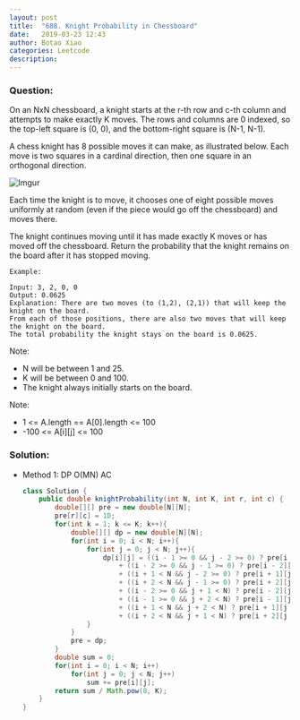 ```yaml
---
layout: post
title:  "688. Knight Probability in Chessboard"
date:   2019-03-23 12:43
author: Botao Xiao
categories: Leetcode
description:
---
```

### Question:
On an NxN chessboard, a knight starts at the r-th row and c-th column and attempts to make exactly K moves. The rows and columns are 0 indexed, so the top-left square is (0, 0), and the bottom-right square is (N-1, N-1).

A chess knight has 8 possible moves it can make, as illustrated below. Each move is two squares in a cardinal direction, then one square in an orthogonal direction.

![Imgur](https://i.imgur.com/qkALNuc.png)

Each time the knight is to move, it chooses one of eight possible moves uniformly at random (even if the piece would go off the chessboard) and moves there.

The knight continues moving until it has made exactly K moves or has moved off the chessboard. Return the probability that the knight remains on the board after it has stopped moving.

 
```
Example:

Input: 3, 2, 0, 0
Output: 0.0625
Explanation: There are two moves (to (1,2), (2,1)) that will keep the knight on the board.
From each of those positions, there are also two moves that will keep the knight on the board.
The total probability the knight stays on the board is 0.0625.
```
 
Note:
* N will be between 1 and 25.
* K will be between 0 and 100.
* The knight always initially starts on the board.


 
Note:
* 1 <= A.length == A[0].length <= 100
* -100 <= A[i][j] <= 100


### Solution:
* Method 1: DP O(MN) AC
    ```Java
    class Solution {
        public double knightProbability(int N, int K, int r, int c) {
            double[][] pre = new double[N][N];
            pre[r][c] = 1D;
            for(int k = 1; k <= K; k++){
                double[][] dp = new double[N][N];
                for(int i = 0; i < N; i++){
                    for(int j = 0; j < N; j++){
                        dp[i][j] = ((i - 1 >= 0 && j - 2 >= 0) ? pre[i - 1][j - 2]: 0)
                            + ((i - 2 >= 0 && j - 1 >= 0) ? pre[i - 2][j - 1]: 0)
                            + ((i + 1 < N && j - 2 >= 0) ? pre[i + 1][j - 2]: 0)
                            + ((i + 2 < N && j - 1 >= 0) ? pre[i + 2][j - 1]: 0)
                            + ((i - 2 >= 0 && j + 1 < N) ? pre[i - 2][j + 1]: 0)
                            + ((i - 1 >= 0 && j + 2 < N) ? pre[i - 1][j + 2]: 0)
                            + ((i + 1 < N && j + 2 < N) ? pre[i + 1][j + 2]: 0)
                            + ((i + 2 < N && j + 1 < N) ? pre[i + 2][j + 1]: 0);
                    }
                }
                pre = dp;
            }
            double sum = 0;
            for(int i = 0; i < N; i++)
                for(int j = 0; j < N; j++)
                    sum += pre[i][j];
            return sum / Math.pow(8, K);
        }
    }
    ```

